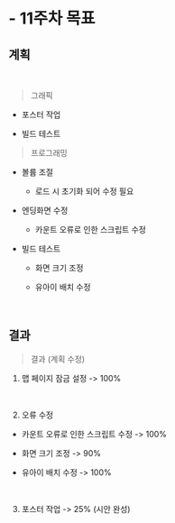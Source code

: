 # - 11주차 목표

## 계획

<br>

> 그래픽

- 포스터 작업

- 빌드 테스트



> 프로그래밍

- 볼륨 조절

	- 로드 시 초기화 되어 수정 필요



- 엔딩화면 수정

	- 카운트 오류로 인한 스크립트 수정



- 빌드 테스트

	- 화면 크기 조정

	- 유아이 배치 수정

<br>

## 결과


>결과 (계획 수정)

1. 맵 페이지 잠금 설정 -> 100%

<br>

2. 오류 수정

- 카운트 오류로 인한 스크립트 수정 -> 100%

- 화면 크기 조정 -> 90%

- 유아이 배치 수정 -> 100%

<br>

3. 포스터 작업 -> 25% (시안 완성) 

